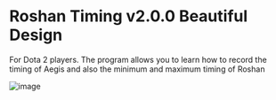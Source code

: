 # Roshan Timing v2.0.0 Beautiful Design
 For Dota 2 players. The program allows you to learn how to record the timing of Aegis and also the minimum and maximum timing of Roshan
 
![image](https://user-images.githubusercontent.com/91318807/192916266-29e552a8-105a-43a4-b50e-b3aee4b22394.png)

